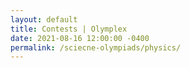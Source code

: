 ```yaml
---
layout: default
title: Contests | Olymplex
date: 2021-08-16 12:00:00 -0400
permalink: /sciecne-olympiads/physics/
---
```


